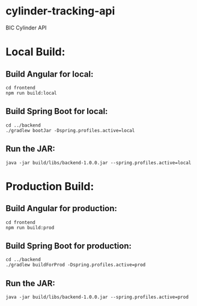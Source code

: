 # cylinder-tracking-api
BIC Cylinder API

# Local Build:

## Build Angular for local:

```
cd frontend
npm run build:local
```

## Build Spring Boot for local:

```
cd ../backend
./gradlew bootJar -Dspring.profiles.active=local
```
## Run the JAR:

```
java -jar build/libs/backend-1.0.0.jar --spring.profiles.active=local
```
# Production Build:

## Build Angular for production:


```
cd frontend
npm run build:prod
```
## Build Spring Boot for production:

```
cd ../backend
./gradlew buildForProd -Dspring.profiles.active=prod
```
## Run the JAR:

```
java -jar build/libs/backend-1.0.0.jar --spring.profiles.active=prod
```